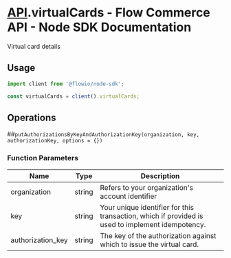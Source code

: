 # [API](README.md).virtualCards - Flow Commerce API - Node SDK Documentation

Virtual card details

## Usage

```JavaScript
import client from '@flowio/node-sdk';

const virtualCards = client().virtualCards;
```

## Operations

##`putAuthorizationsByKeyAndAuthorizationKey(organization, key, authorizationKey, options = {})`

### Function Parameters

| Name  | Type | Description |
| ---- | ---- | ---- |
| organization | string | Refers to your organization&#x27;s account identifier |
| key | string | Your unique identifier for this transaction, which if provided is used to implement idempotency. |
| authorization_key | string | The key of the authorization against which to issue the virtual card. |


